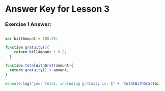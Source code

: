 # Answer Key for Lesson 3

### Exercise 1 Answer:

```javascript

var billAmount = 100.58;

function gratuity(){
    return billAmount * 0.2;
  }

function totalWithGrat(amount){
  return gratuity() + amount;
}

console.log("your total, including gratuity is: $" +  totalWithGrat(billAmount).toFixed(2));
```
